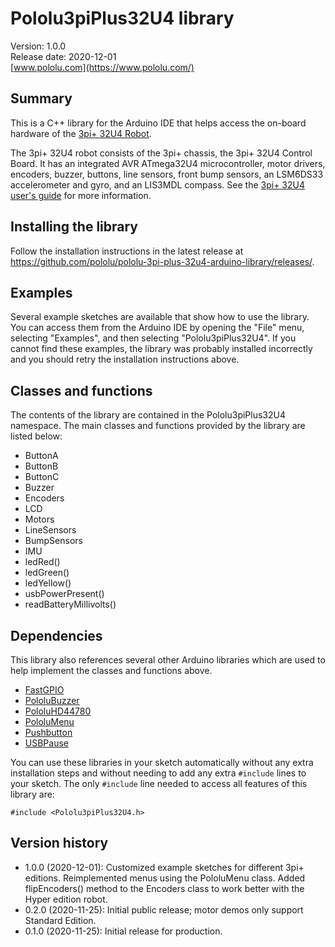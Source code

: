 # Pololu3piPlus32U4 library

Version: 1.0.0<br/>
Release date: 2020-12-01<br/>
[www.pololu.com](https://www.pololu.com/)

## Summary

This is a C++ library for the Arduino IDE that helps access the on-board hardware of the [3pi+ 32U4 Robot](https://www.pololu.com/category/280/3pi-32u4-robot).

The 3pi+ 32U4 robot consists of the 3pi+ chassis, the 3pi+ 32U4 Control Board.  It has an integrated AVR ATmega32U4 microcontroller, motor drivers, encoders, buzzer, buttons, line sensors, front bump sensors, an LSM6DS33 accelerometer and gyro, and an LIS3MDL compass. See the [3pi+ 32U4 user's guide](https://www.pololu.com/docs/0J83) for more information.

## Installing the library

Follow the installation instructions in the latest release at https://github.com/pololu/pololu-3pi-plus-32u4-arduino-library/releases/.

## Examples

Several example sketches are available that show how to use the library.  You can access them from the Arduino IDE by opening the "File" menu, selecting "Examples", and then selecting "Pololu3piPlus32U4".  If you cannot find these examples, the library was probably installed incorrectly and you should retry the installation instructions above.

## Classes and functions

The contents of the library are contained in the Pololu3piPlus32U4 namespace. The main classes and functions provided by the library are listed below:

* ButtonA
* ButtonB
* ButtonC
* Buzzer
* Encoders
* LCD
* Motors
* LineSensors
* BumpSensors
* IMU
* ledRed()
* ledGreen()
* ledYellow()
* usbPowerPresent()
* readBatteryMillivolts()

## Dependencies

This library also references several other Arduino libraries which are used to help implement the classes and functions above.

* [FastGPIO](https://github.com/pololu/fastgpio-arduino)
* [PololuBuzzer](https://github.com/pololu/pololu-buzzer-arduino)
* [PololuHD44780](https://github.com/pololu/pololu-hd44780-arduino)
* [PololuMenu](https://github.com/pololu/pololu-menu-arduino)
* [Pushbutton](https://github.com/pololu/pushbutton-arduino)
* [USBPause](https://github.com/pololu/usb-pause-arduino)


You can use these libraries in your sketch automatically without any extra installation steps and without needing to add any extra `#include` lines to your sketch. The only `#include` line needed to access all features of this library are:

~~~{.cpp}
#include <Pololu3piPlus32U4.h>
~~~

## Version history

* 1.0.0 (2020-12-01): Customized example sketches for different 3pi+ editions. Reimplemented menus using the PololuMenu class. Added flipEncoders() method to the Encoders class to work better with the Hyper edition robot.
* 0.2.0 (2020-11-25): Initial public release; motor demos only support Standard Edition.
* 0.1.0 (2020-11-25): Initial release for production.